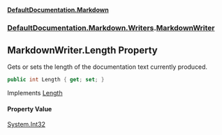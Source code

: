 #### [DefaultDocumentation\.Markdown](../../../../index.md 'index')
### [DefaultDocumentation\.Markdown\.Writers](../../../../index.md#DefaultDocumentation.Markdown.Writers 'DefaultDocumentation\.Markdown\.Writers').[MarkdownWriter](index.md 'DefaultDocumentation\.Markdown\.Writers\.MarkdownWriter')

## MarkdownWriter\.Length Property

Gets or sets the length of the documentation text currently produced\.

```csharp
public int Length { get; set; }
```

Implements [Length](https://github.com/Doraku/DefaultDocumentation/blob/master/documentation/api/DefaultDocumentation/Api/IWriter/Length.md 'DefaultDocumentation\.Api\.IWriter\.Length')

#### Property Value
[System\.Int32](https://learn.microsoft.com/en-us/dotnet/api/system.int32 'System\.Int32')